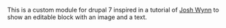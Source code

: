 This is a custom module for drupal 7 inspired in a tutorial of [Josh Wynn](https://www.fourkitchens.com/blog/article/building-custom-blocks-drupal-7) to show an editable block with an image and a text.